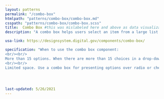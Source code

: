```yaml
---
layout: patterns
permalink: "/combo-box"
htmlpath: "patterns/combo-box/combo-box.md"
csspath: "patterns/combo-box/combo-box.scss"
title:  Combo Box #this was mislabeled here and above as data visualizations.  I changed it to combo box.
description: "A combo box helps users select an item from a large list of options."

usa-link: https://designsystem.digital.gov/components/combo-box/

specification: "When to use the combo box component:
<br/><br/>
More than 15 options. When there are more than 15 choices in a drop-down list it can be hard to navigate with scrolling only.
<br/><br/>
Limited space. Use a combo box for presenting options over radio or checkboxes when screen real estate is limited."




last-updated: 5/26/2021
---
```

<!--- if extra information is needed for this pattern, write here in Markdown. -->
<!--- to learn markdown format go to https://docs.github.com/en/github/writing-on-github/basic-writing-and-formatting-syntax -->


